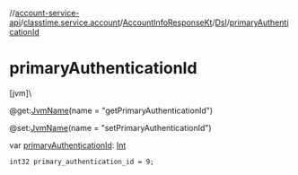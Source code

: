 //[account-service-api](../../../../index.md)/[classtime.service.account](../../index.md)/[AccountInfoResponseKt](../index.md)/[Dsl](index.md)/[primaryAuthenticationId](primary-authentication-id.md)

# primaryAuthenticationId

[jvm]\

@get:[JvmName](https://kotlinlang.org/api/latest/jvm/stdlib/kotlin.jvm/-jvm-name/index.html)(name = &quot;getPrimaryAuthenticationId&quot;)

@set:[JvmName](https://kotlinlang.org/api/latest/jvm/stdlib/kotlin.jvm/-jvm-name/index.html)(name = &quot;setPrimaryAuthenticationId&quot;)

var [primaryAuthenticationId](primary-authentication-id.md): [Int](https://kotlinlang.org/api/latest/jvm/stdlib/kotlin/-int/index.html)

<code>int32 primary_authentication_id = 9;</code>
